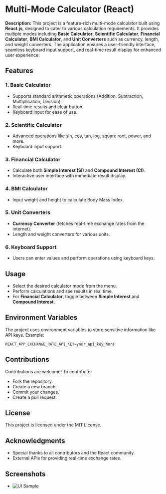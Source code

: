 # Multi-Mode Calculator (React)

**Description:**
This project is a feature-rich multi-mode calculator built using **React.js**, designed to cater to various calculation requirements. It provides multiple modes including **Basic Calculator**, **Scientific Calculator**, **Financial Calculator**, **BMI Calculator**, and **Unit Converters** such as currency, length, and weight converters. The application ensures a user-friendly interface, seamless keyboard input support, and real-time result display for enhanced user experience.

## Features

### 1. Basic Calculator
- Supports standard arithmetic operations (Addition, Subtraction, Multiplication, Division).
- Real-time results and clear button.
- Keyboard input for ease of use.

### 2. Scientific Calculator
- Advanced operations like sin, cos, tan, log, square root, power, and more.
- Keyboard input support.

### 3. Financial Calculator
- Calculate both **Simple Interest (SI)** and **Compound Interest (CI)**.
- Interactive user interface with immediate result display.

### 4. BMI Calculator
- Input weight and height to calculate Body Mass Index.

### 5. Unit Converters
- **Currency Converter** (fetches real-time exchange rates from the internet).
- Length and weight converters for various units.

### 6. Keyboard Support
- Users can enter values and perform operations using keyboard keys.
  
## Usage
- Select the desired calculator mode from the menu.
- Perform calculations and see results in real time.
- For **Financial Calculator**, toggle between **Simple Interest** and **Compound Interest**.

## Environment Variables
The project uses environment variables to store sensitive information like API keys. Example:
```env
REACT_APP_EXCHANGE_RATE_API_KEY=your_api_key_here
```

## Contributions
Contributions are welcome! To contribute:
- Fork the repository.
- Create a new branch.
- Commit your changes.
- Create a pull request.

## License
This project is licensed under the MIT License.

## Acknowledgments
- Special thanks to all contributors and the React community.
- External APIs for providing real-time exchange rates.

## Screenshots
- ![UI Sample](https://iili.io/2QnHFwu.md.png)

